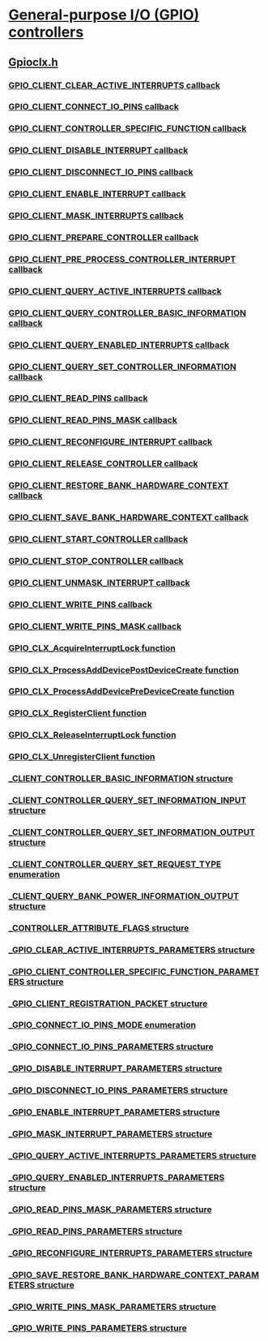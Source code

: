 # [General-purpose I/O (GPIO) controllers](index.md)
## [Gpioclx.h](../gpioclx/index.md)
### [GPIO_CLIENT_CLEAR_ACTIVE_INTERRUPTS callback](../gpioclx/nc-gpioclx-gpio_client_clear_active_interrupts.md)
### [GPIO_CLIENT_CONNECT_IO_PINS callback](../gpioclx/nc-gpioclx-gpio_client_connect_io_pins.md)
### [GPIO_CLIENT_CONTROLLER_SPECIFIC_FUNCTION callback](../gpioclx/nc-gpioclx-gpio_client_controller_specific_function.md)
### [GPIO_CLIENT_DISABLE_INTERRUPT callback](../gpioclx/nc-gpioclx-gpio_client_disable_interrupt.md)
### [GPIO_CLIENT_DISCONNECT_IO_PINS callback](../gpioclx/nc-gpioclx-gpio_client_disconnect_io_pins.md)
### [GPIO_CLIENT_ENABLE_INTERRUPT callback](../gpioclx/nc-gpioclx-gpio_client_enable_interrupt.md)
### [GPIO_CLIENT_MASK_INTERRUPTS callback](../gpioclx/nc-gpioclx-gpio_client_mask_interrupts.md)
### [GPIO_CLIENT_PREPARE_CONTROLLER callback](../gpioclx/nc-gpioclx-gpio_client_prepare_controller.md)
### [GPIO_CLIENT_PRE_PROCESS_CONTROLLER_INTERRUPT callback](../gpioclx/nc-gpioclx-gpio_client_pre_process_controller_interrupt.md)
### [GPIO_CLIENT_QUERY_ACTIVE_INTERRUPTS callback](../gpioclx/nc-gpioclx-gpio_client_query_active_interrupts.md)
### [GPIO_CLIENT_QUERY_CONTROLLER_BASIC_INFORMATION callback](../gpioclx/nc-gpioclx-gpio_client_query_controller_basic_information.md)
### [GPIO_CLIENT_QUERY_ENABLED_INTERRUPTS callback](../gpioclx/nc-gpioclx-gpio_client_query_enabled_interrupts.md)
### [GPIO_CLIENT_QUERY_SET_CONTROLLER_INFORMATION callback](../gpioclx/nc-gpioclx-gpio_client_query_set_controller_information.md)
### [GPIO_CLIENT_READ_PINS callback](../gpioclx/nc-gpioclx-gpio_client_read_pins.md)
### [GPIO_CLIENT_READ_PINS_MASK callback](../gpioclx/nc-gpioclx-gpio_client_read_pins_mask.md)
### [GPIO_CLIENT_RECONFIGURE_INTERRUPT callback](../gpioclx/nc-gpioclx-gpio_client_reconfigure_interrupt.md)
### [GPIO_CLIENT_RELEASE_CONTROLLER callback](../gpioclx/nc-gpioclx-gpio_client_release_controller.md)
### [GPIO_CLIENT_RESTORE_BANK_HARDWARE_CONTEXT callback](../gpioclx/nc-gpioclx-gpio_client_restore_bank_hardware_context.md)
### [GPIO_CLIENT_SAVE_BANK_HARDWARE_CONTEXT callback](../gpioclx/nc-gpioclx-gpio_client_save_bank_hardware_context.md)
### [GPIO_CLIENT_START_CONTROLLER callback](../gpioclx/nc-gpioclx-gpio_client_start_controller.md)
### [GPIO_CLIENT_STOP_CONTROLLER callback](../gpioclx/nc-gpioclx-gpio_client_stop_controller.md)
### [GPIO_CLIENT_UNMASK_INTERRUPT callback](../gpioclx/nc-gpioclx-gpio_client_unmask_interrupt.md)
### [GPIO_CLIENT_WRITE_PINS callback](../gpioclx/nc-gpioclx-gpio_client_write_pins.md)
### [GPIO_CLIENT_WRITE_PINS_MASK callback](../gpioclx/nc-gpioclx-gpio_client_write_pins_mask.md)
### [GPIO_CLX_AcquireInterruptLock function](../gpioclx/nf-gpioclx-gpio_clx_acquireinterruptlock.md)
### [GPIO_CLX_ProcessAddDevicePostDeviceCreate function](../gpioclx/nf-gpioclx-gpio_clx_processadddevicepostdevicecreate.md)
### [GPIO_CLX_ProcessAddDevicePreDeviceCreate function](../gpioclx/nf-gpioclx-gpio_clx_processadddevicepredevicecreate.md)
### [GPIO_CLX_RegisterClient function](../gpioclx/nf-gpioclx-gpio_clx_registerclient.md)
### [GPIO_CLX_ReleaseInterruptLock function](../gpioclx/nf-gpioclx-gpio_clx_releaseinterruptlock.md)
### [GPIO_CLX_UnregisterClient function](../gpioclx/nf-gpioclx-gpio_clx_unregisterclient.md)
### [_CLIENT_CONTROLLER_BASIC_INFORMATION structure](../gpioclx/ns-gpioclx-_client_controller_basic_information.md)
### [_CLIENT_CONTROLLER_QUERY_SET_INFORMATION_INPUT structure](../gpioclx/ns-gpioclx-_client_controller_query_set_information_input.md)
### [_CLIENT_CONTROLLER_QUERY_SET_INFORMATION_OUTPUT structure](../gpioclx/ns-gpioclx-_client_controller_query_set_information_output.md)
### [_CLIENT_CONTROLLER_QUERY_SET_REQUEST_TYPE enumeration](../gpioclx/ne-gpioclx-_client_controller_query_set_request_type.md)
### [_CLIENT_QUERY_BANK_POWER_INFORMATION_OUTPUT structure](../gpioclx/ns-gpioclx-_client_query_bank_power_information_output.md)
### [_CONTROLLER_ATTRIBUTE_FLAGS structure](../gpioclx/ns-gpioclx-_controller_attribute_flags.md)
### [_GPIO_CLEAR_ACTIVE_INTERRUPTS_PARAMETERS structure](../gpioclx/ns-gpioclx-_gpio_clear_active_interrupts_parameters.md)
### [_GPIO_CLIENT_CONTROLLER_SPECIFIC_FUNCTION_PARAMETERS structure](../gpioclx/ns-gpioclx-_gpio_client_controller_specific_function_parameters.md)
### [_GPIO_CLIENT_REGISTRATION_PACKET structure](../gpioclx/ns-gpioclx-_gpio_client_registration_packet.md)
### [_GPIO_CONNECT_IO_PINS_MODE enumeration](../gpioclx/ne-gpioclx-_gpio_connect_io_pins_mode.md)
### [_GPIO_CONNECT_IO_PINS_PARAMETERS structure](../gpioclx/ns-gpioclx-_gpio_connect_io_pins_parameters.md)
### [_GPIO_DISABLE_INTERRUPT_PARAMETERS structure](../gpioclx/ns-gpioclx-_gpio_disable_interrupt_parameters.md)
### [_GPIO_DISCONNECT_IO_PINS_PARAMETERS structure](../gpioclx/ns-gpioclx-_gpio_disconnect_io_pins_parameters.md)
### [_GPIO_ENABLE_INTERRUPT_PARAMETERS structure](../gpioclx/ns-gpioclx-_gpio_enable_interrupt_parameters.md)
### [_GPIO_MASK_INTERRUPT_PARAMETERS structure](../gpioclx/ns-gpioclx-_gpio_mask_interrupt_parameters.md)
### [_GPIO_QUERY_ACTIVE_INTERRUPTS_PARAMETERS structure](../gpioclx/ns-gpioclx-_gpio_query_active_interrupts_parameters.md)
### [_GPIO_QUERY_ENABLED_INTERRUPTS_PARAMETERS structure](../gpioclx/ns-gpioclx-_gpio_query_enabled_interrupts_parameters.md)
### [_GPIO_READ_PINS_MASK_PARAMETERS structure](../gpioclx/ns-gpioclx-_gpio_read_pins_mask_parameters.md)
### [_GPIO_READ_PINS_PARAMETERS structure](../gpioclx/ns-gpioclx-_gpio_read_pins_parameters.md)
### [_GPIO_RECONFIGURE_INTERRUPTS_PARAMETERS structure](../gpioclx/ns-gpioclx-_gpio_reconfigure_interrupts_parameters.md)
### [_GPIO_SAVE_RESTORE_BANK_HARDWARE_CONTEXT_PARAMETERS structure](../gpioclx/ns-gpioclx-_gpio_save_restore_bank_hardware_context_parameters.md)
### [_GPIO_WRITE_PINS_MASK_PARAMETERS structure](../gpioclx/ns-gpioclx-_gpio_write_pins_mask_parameters.md)
### [_GPIO_WRITE_PINS_PARAMETERS structure](../gpioclx/ns-gpioclx-_gpio_write_pins_parameters.md)
